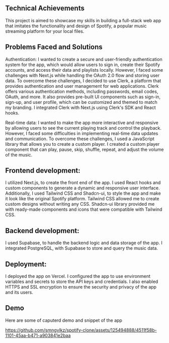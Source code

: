 ## Technical Achievements

This project is aimed to showcase my skills in building a full-stack web app that imitates the functionality and design of Spotify, a popular music streaming platform for your local files. 

## Problems Faced and Solutions
Authentication:
I wanted to create a secure and user-friendly authentication system for the app, which would allow users to sign in, create their Spotify accounts, and access their data and playlists locally. However, I faced some challenges with Next.js while handling the OAuth 2.0 flow and storing user data. To overcome these challenges, I decided to use Clerk, a platform that provides authentication and user management for web applications. Clerk offers various authentication methods, including passwords, email codes, OAuth, and more. It also provides pre-built UI components such as sign-in, sign-up, and user profile, which can be customized and themed to match my branding. I integrated Clerk with Next.js using Clerk's SDK and React hooks.

Real-time data:
I wanted to make the app more interactive and responsive by allowing users to see the current playing track and control the playback. However, I faced some difficulties in implementing real-time data updates and communication. To overcome these challenges, I used a JavaScript library that allows you to create a custom player. I created a custom player component that can play, pause, skip, shuffle, repeat, and adjust the volume of the music.

## Frontend development: 
I utilized Next.js, to create the front end of the app. I used React hooks and custom components to generate a dynamic and responsive user interface. Additionally, I used Tailwind CSS and Shadcn-ui, to style the app and make it look like the original Spotify platform. Tailwind CSS allowed me to create custom designs without writing any CSS.  Shadcn-ui library provided me with ready-made components and icons that were compatible with Tailwind CSS. 

## Backend development: 
I used Supabase, to handle the backend logic and data storage of the app. I integrated PostgreSQL, with Supabase to store and query the music data. 

## Deployment: 
I deployed the app on Vercel. I configured the app to use environment variables and secrets to store the API keys and credentials. I also enabled HTTPS and SSL encryption to ensure the security and privacy of the app and its users.

## Demo 

Here are some of caputerd demo and snippet of the app



https://github.com/smngvlkz/spotify-clone/assets/125494888/4511f58b-1101-45aa-b471-a903841e2baa





